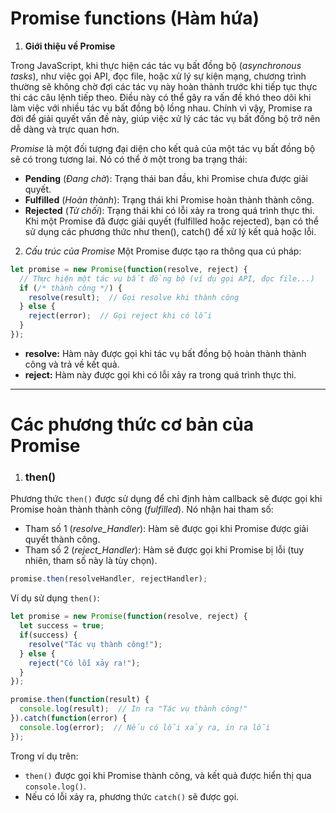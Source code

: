 # Promise functions (Hàm hứa)

1. **Giới thiệu về Promise**

Trong JavaScript, khi thực hiện các tác vụ bất đồng bộ (*asynchronous tasks*), như việc gọi API, đọc file, hoặc xử lý sự kiện mạng, chương trình thường sẽ không chờ đợi các tác vụ này hoàn thành trước khi tiếp tục thực thi các câu lệnh tiếp theo. Điều này có thể gây ra vấn đề khó theo dõi khi làm việc với nhiều tác vụ bất đồng bộ lồng nhau. Chính vì vậy, Promise ra đời để giải quyết vấn đề này, giúp việc xử lý các tác vụ bất đồng bộ trở nên dễ dàng và trực quan hơn.

*Promise* là một đối tượng đại diện cho kết quả của một tác vụ bất đồng bộ sẽ có trong tương lai. Nó có thể ở một trong ba trạng thái:
- **Pending** (*Đang chờ*): Trạng thái ban đầu, khi Promise chưa được giải quyết.
- **Fulfilled** (*Hoàn thành*): Trạng thái khi Promise hoàn thành thành công.
- **Rejected** (*Từ chối*): Trạng thái khi có lỗi xảy ra trong quá trình thực thi.
Khi một Promise đã được giải quyết (fulfilled hoặc rejected), bạn có thể sử dụng các phương thức như then(), catch() để xử lý kết quả hoặc lỗi.

2. *Cấu trúc của Promise*
Một Promise được tạo ra thông qua cú pháp:

``` Javascript
let promise = new Promise(function(resolve, reject) {
  // Thực hiện một tác vụ bất đồng bộ (ví dụ gọi API, đọc file...)
  if (/* thành công */) {
    resolve(result);  // Gọi resolve khi thành công
  } else {
    reject(error);  // Gọi reject khi có lỗi
  }
});
```

- **resolve:** Hàm này được gọi khi tác vụ bất đồng bộ hoàn thành thành công và trả về kết quả.
- **reject:** Hàm này được gọi khi có lỗi xảy ra trong quá trình thực thi.

---

# Các phương thức cơ bản của Promise

1. ### **then()**

Phương thức ```then()``` được sử dụng để chỉ định hàm callback sẽ được gọi khi Promise hoàn thành thành công (*fulfilled*). Nó nhận hai tham số:

- Tham số 1 (*resolve_Handler*): Hàm sẽ được gọi khi Promise được giải quyết thành công.
- Tham số 2 (*reject_Handler*): Hàm sẽ được gọi khi Promise bị lỗi (tuy nhiên, tham số này là tùy chọn).

```Javascript
promise.then(resolveHandler, rejectHandler);
```

Ví dụ sử dụng ```then()```:

``` Javascript
let promise = new Promise(function(resolve, reject) {
  let success = true;
  if(success) {
    resolve("Tác vụ thành công!");
  } else {
    reject("Có lỗi xảy ra!");
  }
});

promise.then(function(result) {
  console.log(result);  // In ra "Tác vụ thành công!"
}).catch(function(error) {
  console.log(error);  // Nếu có lỗi xảy ra, in ra lỗi
});
```

Trong ví dụ trên:
- ```then()``` được gọi khi Promise thành công, và kết quả được hiển thị qua `console.log()`.
- Nếu có lỗi xảy ra, phương thức `catch()` sẽ được gọi.
